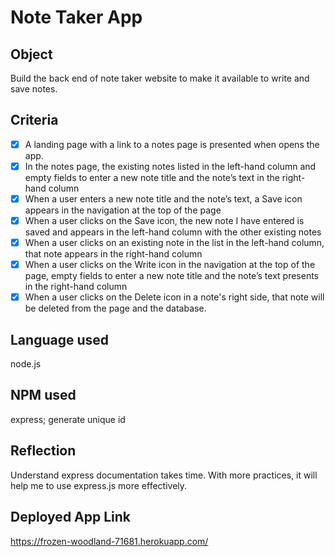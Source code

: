# Note Taker App

## Object
Build the back end of note taker website to make it available to write and save notes.

## Criteria
- [x] A landing page with a link to a notes page is presented when opens the app.
- [x] In the notes page, the existing notes listed in the left-hand column and empty fields to enter a new note title and the note’s text in the right-hand column
- [x] When a user enters a new note title and the note’s text, a Save icon appears in the navigation at the top of the page
- [x] When a user clicks on the Save icon, the new note I have entered is saved and appears in the left-hand column with the other existing notes
- [x] When a user clicks on an existing note in the list in the left-hand column, that note appears in the right-hand column
- [x] When a user clicks on the Write icon in the navigation at the top of the page, empty fields to enter a new note title and the note’s text presents in the right-hand column
- [x] When a user clicks on the Delete icon in a note's right side, that note will be deleted from the page and the database.

## Language used
node.js

## NPM used
express; generate unique id

## Reflection
Understand express documentation takes time. With more practices, it will help me to use express.js more effectively.

## Deployed App Link
https://frozen-woodland-71681.herokuapp.com/